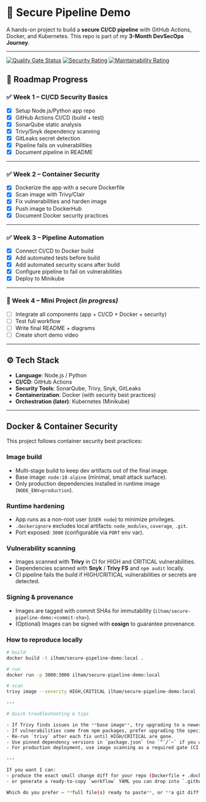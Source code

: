 # 🚀 Secure Pipeline Demo

A hands-on project to build a **secure CI/CD pipeline** with GitHub Actions, Docker, and Kubernetes.
This repo is part of my **3-Month DevSecOps Journey**.

---

[![Quality Gate Status](https://sonarcloud.io/api/project_badges/measure?project=leelee222_secure-pipeline-demo&metric=alert_status)](https://sonarcloud.io/summary/new_code?id=leelee222_secure-pipeline-demo)
[![Security Rating](https://sonarcloud.io/api/project_badges/measure?project=leelee222_secure-pipeline-demo&metric=security_rating)](https://sonarcloud.io/summary/new_code?id=leelee222_secure-pipeline-demo)
[![Maintainability Rating](https://sonarcloud.io/api/project_badges/measure?project=leelee222_secure-pipeline-demo&metric=sqale_rating)](https://sonarcloud.io/summary/new_code?id=leelee222_secure-pipeline-demo)


## 📅 Roadmap Progress

### ✅ Week 1 – CI/CD Security Basics

* [x] Setup Node.js/Python app repo
* [x] GitHub Actions CI/CD (build + test)
* [x] SonarQube static analysis
* [x] Trivy/Snyk dependency scanning
* [x] GitLeaks secret detection
* [x] Pipeline fails on vulnerabilities
* [x] Document pipeline in README

---

### ✅ Week 2 – Container Security

* [x] Dockerize the app with a secure Dockerfile
* [x] Scan image with Trivy/Clair
* [x] Fix vulnerabilities and harden image
* [x] Push image to DockerHub
* [x] Document Docker security practices

---

### ✅ Week 3 – Pipeline Automation

* [x] Connect CI/CD to Docker build
* [x] Add automated tests before build
* [x] Add automated security scans after build
* [x] Configure pipeline to fail on vulnerabilities
* [x] Deploy to Minikube

---

### 🔄 Week 4 – Mini Project *(in progress)*

* [ ] Integrate all components (app + CI/CD + Docker + security)
* [ ] Test full workflow
* [ ] Write final README + diagrams
* [ ] Create short demo video

---

## ⚙️ Tech Stack

* **Language**: Node.js / Python
* **CI/CD**: GitHub Actions
* **Security Tools**: SonarQube, Trivy, Snyk, GitLeaks
* **Containerization**: Docker (with security best practices)
* **Orchestration (later)**: Kubernetes (Minikube)

---

## Docker & Container Security

This project follows container security best practices:

### Image build
- Multi-stage build to keep dev artifacts out of the final image.
- Base image: `node:18-alpine` (minimal, small attack surface).
- Only production dependencies installed in runtime image (`NODE_ENV=production`).

### Runtime hardening
- App runs as a non-root user (`USER node`) to minimize privileges.
- `.dockerignore` excludes local artifacts: `node_modules`, `coverage`, `.git`.
- Port exposed: `3000` (configurable via `PORT` env var).

### Vulnerability scanning
- Images scanned with **Trivy** in CI for HIGH and CRITICAL vulnerabilities.
- Dependencies scanned with **Snyk** / **Trivy FS** and `npm audit` locally.
- CI pipeline fails the build if HIGH/CRITICAL vulnerabilities or secrets are detected.

### Signing & provenance
- Images are tagged with commit SHAs for immutability (`ilham/secure-pipeline-demo:<commit-sha>`).
- (Optional) Images can be signed with **cosign** to guarantee provenance.

### How to reproduce locally
```bash
# build
docker build -t ilham/secure-pipeline-demo:local .

# run
docker run -p 3000:3000 ilham/secure-pipeline-demo:local

# scan
trivy image --severity HIGH,CRITICAL ilham/secure-pipeline-demo:local

---

# Quick troubleshooting & tips

- If Trivy finds issues in the **base image**, try upgrading to a newer base image (e.g., `node:18.20-alpine` or `node:20-alpine`).
- If vulnerabilities come from npm packages, prefer upgrading the specific package rather than `npm audit fix --force`.
- Re-run `trivy` after each fix until HIGH/CRITICAL are gone.
- Use pinned dependency versions in `package.json` (no `^`/`~` if you want strict reproducibility).
- For production deployment, use image scanning as a required gate (CI fails if vulnerability thresholds are exceeded).

---

If you want I can:
- produce the exact small change diff for your repo (Dockerfile + .dockerignore + workflow snippet),
- or generate a ready-to-copy `workflow` YAML you can drop into `.github/workflows/docker-publish.yml`.

Which do you prefer — **full file(s) ready to paste**, or **a git diff** you can apply?
